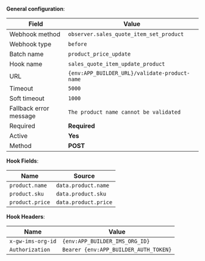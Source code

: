 **General configuration**:

Field | Value
--- | ---
Webhook method | `observer.sales_quote_item_set_product`
Webhook type | `before`
Batch name | `product_price_update`
Hook name | `sales_quote_item_update_product`
URL | `{env:APP_BUILDER_URL}/validate-product-name`
Timeout | `5000`
Soft timeout | `1000`
Fallback error message | `The product name cannot be validated`
Required | **Required**
Active | **Yes**
Method | **POST**

**Hook Fields**:

Name | Source
--- | ---
`product.name` | `data.product.name`
`product.sku` | `data.product.sku`
`product.price` | `data.product.price`

**Hook Headers**:

Name | Value
--- | ---
`x-gw-ims-org-id` | `{env:APP_BUILDER_IMS_ORG_ID}`
`Authorization` | `Bearer {env:APP_BUILDER_AUTH_TOKEN}`
